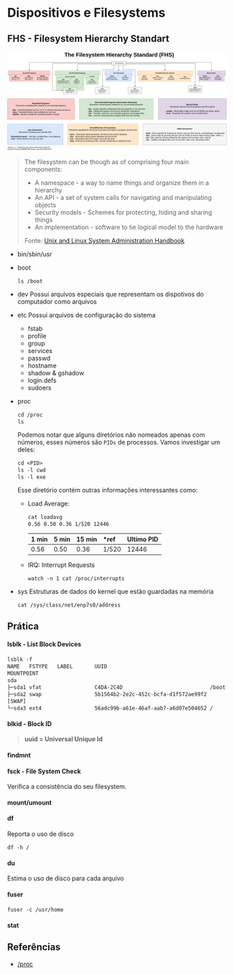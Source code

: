# Dispositivos e Filesystems

<h2 id="fhs"> FHS - Filesystem Hierarchy Standart </h2>

![Filesystem Hierarchy Standart](fhs.png)

> The filesystem can be though as of comprising four main components:
> * A namespace - a way to name things and organize them in a hierarchy
> * An API - a set of system calls for navigating and manipulating objects
> * Security models - Schemes for protecting, hiding and sharing things
> * An implementation - software to tie logical model to the hardware
>
> Fonte: [Unix and Linux System Administration Handbook]()

* bin/sbin/usr

* boot

    ```
    ls /boot
    ```

* dev
    Possui arquivos especiais que representam os dispotivos do computador como arquivos

* etc
    Possui arquivos de configuração do sistema

    - fstab
    - profile
    - group
    - services
    - passwd
    - hostname
    - shadow & gshadow
    - login.defs
    - sudoers

* proc

    ```
    cd /proc
    ls
    ```

    Podemos notar que alguns diretórios não nomeados apenas com números, esses números são `PIDs` de processos. Vamos investigar um deles:

    ```
    cd <PID>
    ls -l cwd
    ls -l exe
    ```

    Esse diretório contém outras informações interessantes como:

    - Load Average:
        ```
        cat loadavg
        0.56 0.50 0.36 1/520 12446
        ```
        | 1 min  | 5 min  | 15 min  | *ref  | Ultimo PID  |
        |---|---|---|---|---|
        | 0.56  | 0.50  | 0.36  | 1/520  | 12446  |

    - IRQ: Interrupt Requests

        ```
        watch -n 1 cat /proc/interrupts
        ```

* sys
    Estruturas de dados do kernel que estão guardadas na memória

    ```
    cat /sys/class/net/enp7s0/address
    ```

<h2 id="pratica"> Prática </h2>

<h4 id="lsblk"> lsblk - List Block Devices </h4>

```
lsblk -f
NAME   FSTYPE   LABEL       UUID                                 MOUNTPOINT
sda
├─sda1 vfat                 C4DA-2C4D                            /boot
├─sda2 swap                 5b1564b2-2e2c-452c-bcfa-d1f572ae99f2 [SWAP]
└─sda3 ext4                 56adc99b-a61e-46af-aab7-a6d07e504652 /
```

<h4 id="lsblk"> blkid - Block ID </h4>

> **uuid = Universal Unique Id**

<h4 id="findmnt"> findmnt </h4>


<h4 id="fsck"> fsck - File System Check</h4>

Verifica a consistência do seu filesystem.

<h4 id="mount-umount"> mount/umount </h4>

<h4 id="df"> df </h4>

Reporta o uso de disco

```
df -h /
```

<h4 id="du"> du </h4>

Estima o uso de disco para cada arquivo

<h4 id="fuser"> fuser </h4>

```
fuser -c /usr/home
```

<h4 id="stat"> stat </h4>

## Referências

* [/proc](https://linux.die.net/man/5/proc)

